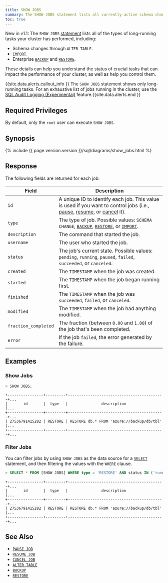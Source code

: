 ```yaml
---
title: SHOW JOBS
summary: The SHOW JOBS statement lists all currently active schema changes and backup/restore jobs.
toc: true
---
```


<span class="version-tag">New in v1.1:</span> The `SHOW JOBS` [statement](sql-statements.html) lists all of the types of long-running tasks your cluster has performed, including:

- Schema changes through `ALTER TABLE`.
- [`IMPORT`](import.html).
- Enterprise [`BACKUP`](backup.html) and [`RESTORE`](restore.html).

These details can help you understand the status of crucial tasks that can impact the performance of your cluster, as well as help you control them.

{{site.data.alerts.callout_info }} The <code>SHOW JOBS</code> statement shows only long-running tasks. For an exhaustive list of jobs running in the cluster, use the <a href="sql-audit-logging.html">SQL Audit Logging (Experimental)</a> feature.{{site.data.alerts.end }}


## Required Privileges

By default, only the `root` user can execute `SHOW JOBS`.

## Synopsis

<div>
{% include {{ page.version.version }}/sql/diagrams/show_jobs.html %}
</div>

## Response

The following fields are returned for each job:

Field | Description
------|------------
`id` | A unique ID to identify each job. This value is used if you want to control jobs (i.e., [pause](pause-job.html), [resume](resume-job.html), or [cancel](cancel-job.html) it).
`type` | The type of job. Possible values: `SCHEMA CHANGE`, [`BACKUP`](backup.html), [`RESTORE`](restore.html), or [`IMPORT`](import.html).
`description` | The command that started the job.
`username` | The user who started the job.
`status` | The job's current state. Possible values: `pending`, `running`, `paused`, `failed`, `succeeded`, or `canceled`.
`created` | The `TIMESTAMP` when the job was created.
`started` | The `TIMESTAMP` when the job began running first.
`finished` | The `TIMESTAMP` when the job was `succeeded`, `failed`, or `canceled`.
`modified` | The `TIMESTAMP` when the job had anything modified.
`fraction_completed` | The fraction (between `0.00` and `1.00`) of the job that's been completed.
`error` | If the job `failed`, the error generated by the failure.

## Examples

### Show Jobs

~~~ sql
> SHOW JOBS;
~~~
~~~
+----------------+---------+-------------------------------------------+...
|       id       |  type   |               description                 |...
+----------------+---------+-------------------------------------------+...
| 27536791415282 | RESTORE | RESTORE db.* FROM 'azure://backup/db/tbl' |...
+----------------+---------+-------------------------------------------+...
~~~

### Filter Jobs

You can filter jobs by using `SHOW JOBS` as the data source for a [`SELECT`](select-clause.html) statement, and then filtering the values with the `WHERE` clause.

~~~ sql
> SELECT * FROM [SHOW JOBS] WHERE type = 'RESTORE' AND status IN ('running', 'failed') ORDER BY created DESC;
~~~
~~~
+----------------+---------+-------------------------------------------+...
|       id       |  type   |               description                 |...
+----------------+---------+-------------------------------------------+...
| 27536791415282 | RESTORE | RESTORE db.* FROM 'azure://backup/db/tbl' |...
+----------------+---------+-------------------------------------------+...
~~~


## See Also

- [`PAUSE JOB`](pause-job.html)
- [`RESUME JOB`](pause-job.html)
- [`CANCEL JOB`](cancel-job.html)
- [`ALTER TABLE`](alter-table.html)
- [`BACKUP`](backup.html)
- [`RESTORE`](restore.html)
